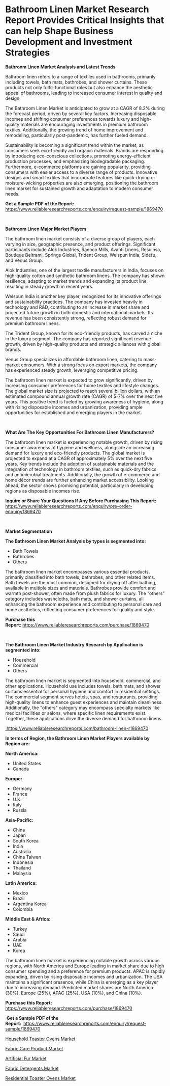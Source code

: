 <p><h1>Bathroom Linen Market Research Report Provides Critical Insights that can help Shape Business Development and Investment Strategies</h1></p><p><strong>Bathroom Linen Market Analysis and Latest Trends</strong></p>
<p><p>Bathroom linen refers to a range of textiles used in bathrooms, primarily including towels, bath mats, bathrobes, and shower curtains. These products not only fulfill functional roles but also enhance the aesthetic appeal of bathrooms, leading to increased consumer interest in quality and design.</p><p>The Bathroom Linen Market is anticipated to grow at a CAGR of 8.2% during the forecast period, driven by several key factors. Increasing disposable incomes and shifting consumer preferences towards luxury and high-quality materials are encouraging investments in premium bathroom textiles. Additionally, the growing trend of home improvement and remodeling, particularly post-pandemic, has further fueled demand.</p><p>Sustainability is becoming a significant trend within the market, as consumers seek eco-friendly and organic materials. Brands are responding by introducing eco-conscious collections, promoting energy-efficient production processes, and emphasizing biodegradable packaging. Furthermore, e-commerce platforms are gaining popularity, providing consumers with easier access to a diverse range of products. Innovative designs and smart textiles that incorporate features like quick-drying or moisture-wicking properties are also emerging, positioning the bathroom linen market for sustained growth and adaptation to modern consumer needs.</p></p>
<p><strong>Get a Sample PDF of the Report:&nbsp;</strong> <a href="https://www.reliableresearchreports.com/enquiry/request-sample/1869470?utm_campaign=34&utm_medium=2&utm_source=Github&utm_content=ia&utm_term=05022025&utm_id=bathroom-linen">https://www.reliableresearchreports.com/enquiry/request-sample/1869470</a></p>
<p>&nbsp;</p>
<p><strong>Bathroom Linen Major Market Players</strong></p>
<p><p>The bathroom linen market consists of a diverse group of players, each varying in size, geographic presence, and product offerings. Significant participants include Alok Industries, Raenco Mills, Avanti Linens, Resuinsa, Boutique Beltrami, Springs Global, Trident Group, Welspun India, Sidefu, and Venus Group.</p><p>Alok Industries, one of the largest textile manufacturers in India, focuses on high-quality cotton and synthetic bathroom linens. The company has shown resilience, adapting to market trends and expanding its product line, resulting in steady growth in recent years.</p><p>Welspun India is another key player, recognized for its innovative offerings and sustainability practices. The company has invested heavily in technology and R&D, contributing to an increase in market share and projected future growth in both domestic and international markets. Its revenue has been consistently strong, reflecting robust demand for premium bathroom linens.</p><p>The Trident Group, known for its eco-friendly products, has carved a niche in the luxury segment. The company has reported significant revenue growth, driven by high-quality products and strategic alliances with global brands.</p><p>Venus Group specializes in affordable bathroom linen, catering to mass-market consumers. With a strong focus on export markets, the company has experienced steady growth, leveraging competitive pricing.</p><p>The bathroom linen market is expected to grow significantly, driven by increasing consumer preferences for home textiles and lifestyle changes. The global market size is projected to reach several billion dollars, with an estimated compound annual growth rate (CAGR) of 5-7% over the next five years. This positive trend is fueled by growing awareness of hygiene, along with rising disposable incomes and urbanization, providing ample opportunities for established and emerging players in the market.</p></p>
<p>&nbsp;</p>
<p><strong>What Are The Key Opportunities For Bathroom Linen Manufacturers?</strong></p>
<p><p>The bathroom linen market is experiencing notable growth, driven by rising consumer awareness of hygiene and wellness, alongside an increasing demand for luxury and eco-friendly products. The global market is projected to expand at a CAGR of approximately 5% over the next five years. Key trends include the adoption of sustainable materials and the integration of technology in bathroom textiles, such as quick-dry fabrics and antimicrobial treatments. Additionally, the growth of e-commerce and home décor trends are further enhancing market accessibility. Looking ahead, the sector shows promising potential, particularly in developing regions as disposable incomes rise.</p></p>
<p><strong>Inquire or Share Your Questions If Any Before Purchasing This Report:</strong> <a href="https://www.reliableresearchreports.com/enquiry/pre-order-enquiry/1869470?utm_campaign=34&utm_medium=2&utm_source=Github&utm_content=ia&utm_term=05022025&utm_id=bathroom-linen">https://www.reliableresearchreports.com/enquiry/pre-order-enquiry/1869470</a></p>
<p>&nbsp;</p>
<p><strong>Market Segmentation</strong></p>
<p><strong>The Bathroom Linen Market Analysis by types is segmented into:</strong></p>
<p><ul><li>Bath Towels</li><li>Bathrobes</li><li>Others</li></ul></p>
<p><p>The bathroom linen market encompasses various essential products, primarily classified into bath towels, bathrobes, and other related items. Bath towels are the most common, designed for drying off after bathing, available in multiple sizes and materials. Bathrobes provide comfort and warmth post-shower, often made from plush fabrics for luxury. The "others" category includes washcloths, bath mats, and shower curtains, all enhancing the bathroom experience and contributing to personal care and home aesthetics, reflecting consumer preferences for quality and style.</p></p>
<p><strong>Purchase this Report:&nbsp;</strong><a href="https://www.reliableresearchreports.com/purchase/1869470?utm_campaign=34&utm_medium=2&utm_source=Github&utm_content=ia&utm_term=05022025&utm_id=bathroom-linen">https://www.reliableresearchreports.com/purchase/1869470</a></p>
<p>&nbsp;</p>
<p><strong>The Bathroom Linen Market Industry Research by Application is segmented into:</strong></p>
<p><ul><li>Household</li><li>Commercial</li><li>Others</li></ul></p>
<p><p>The bathroom linen market is segmented into household, commercial, and other applications. Household use includes towels, bath mats, and shower curtains essential for personal hygiene and comfort in residential settings. The commercial segment serves hotels, spas, and restaurants, providing high-quality linens to enhance guest experiences and maintain cleanliness. Additionally, the "others" category may encompass specialty markets like medical facilities or salons, where specific linen requirements exist. Together, these applications drive the diverse demand for bathroom linens.</p></p>
<p><a href="https://www.reliableresearchreports.com/bathroom-linen-r1869470?utm_campaign=34&utm_medium=2&utm_source=Github&utm_content=ia&utm_term=05022025&utm_id=bathroom-linen">&nbsp;https://www.reliableresearchreports.com/bathroom-linen-r1869470</a></p>
<p><strong>In terms of Region, the Bathroom Linen Market Players available by Region are:</strong></p>
<p>
    <p> <strong> North America: </strong>
        <ul>
            <li>United States</li>
            <li>Canada</li>
        </ul>
        </p> 
    <p> <strong> Europe: </strong>
        <ul>
            <li>Germany</li>
            <li>France</li>
            <li>U.K.</li>
            <li>Italy</li>
            <li>Russia</li>
        </ul>
        </p> 
    <p> <strong> Asia-Pacific: </strong>
        <ul>
            <li>China</li>
            <li>Japan</li>
            <li>South Korea</li>
            <li>India</li>
            <li>Australia</li>
            <li>China Taiwan</li>
            <li>Indonesia</li>
            <li>Thailand</li>
            <li>Malaysia</li>
        </ul>
        </p> 
    <p> <strong> Latin America: </strong>
        <ul>
            <li>Mexico</li>
            <li>Brazil</li>
            <li>Argentina Korea</li>
            <li>Colombia</li>
        </ul>
        </p> 
    <p> <strong> Middle East & Africa: </strong>
        <ul>
            <li>Turkey</li>
            <li>Saudi</li>
            <li>Arabia</li>
            <li>UAE</li>
            <li>Korea</li>
        </ul>
    </p>
    </p>
<p><p>The bathroom linen market is experiencing notable growth across various regions, with North America and Europe leading in market share due to high consumer spending and a preference for premium products. APAC is rapidly expanding, driven by rising disposable incomes and urbanization. The USA maintains a significant presence, while China is emerging as a key player due to increasing demand. Predicted market shares are North America (30%), Europe (25%), APAC (25%), USA (10%), and China (10%).</p></p>
<p><strong>Purchase this Report: </strong><a href="https://www.reliableresearchreports.com/purchase/1869470?utm_campaign=34&utm_medium=2&utm_source=Github&utm_content=ia&utm_term=05022025&utm_id=bathroom-linen">https://www.reliableresearchreports.com/purchase/1869470</a></p>
<p>&nbsp;<strong>Get a Sample PDF of the Report:&nbsp;&nbsp;</strong><a href="https://www.reliableresearchreports.com/enquiry/request-sample/1869470?utm_campaign=34&utm_medium=2&utm_source=Github&utm_content=ia&utm_term=05022025&utm_id=bathroom-linen">https://www.reliableresearchreports.com/enquiry/request-sample/1869470</a></p>
<p><strong></strong></p>
<p><p><a href="https://github.com/guneycigdem35/Market-Research-Report-List-5/blob/main/household-toaster-ovens-market.md?utm_campaign=34&utm_medium=2&utm_source=Github&utm_content=ia&utm_term=05022025&utm_id=bathroom-linen">Household Toaster Ovens Market</a></p><p><a href="https://github.com/alasmyayock/Market-Research-Report-List-1/blob/main/fabric-care-product-market.md?utm_campaign=34&utm_medium=2&utm_source=Github&utm_content=ia&utm_term=05022025&utm_id=bathroom-linen">Fabric Care Product Market</a></p><p><a href="https://github.com/aksayvoogdt/Market-Research-Report-List-1/blob/main/artificial-fur-market.md?utm_campaign=34&utm_medium=2&utm_source=Github&utm_content=ia&utm_term=05022025&utm_id=bathroom-linen">Artificial Fur Market</a></p><p><a href="https://github.com/eusoffyhanty/Market-Research-Report-List-1/blob/main/fabric-detergents-market.md?utm_campaign=34&utm_medium=2&utm_source=Github&utm_content=ia&utm_term=05022025&utm_id=bathroom-linen">Fabric Detergents Market</a></p><p><a href="https://github.com/itayjedhe/Market-Research-Report-List-1/blob/main/residential-toaster-ovens-market.md?utm_campaign=34&utm_medium=2&utm_source=Github&utm_content=ia&utm_term=05022025&utm_id=bathroom-linen">Residential Toaster Ovens Market</a></p></p>